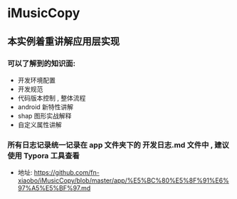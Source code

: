 # iMusicCopy

## 本实例着重讲解应用层实现
### 可以了解到的知识面:
- 开发环境配置
- 开发规范
- 代码版本控制 , 整体流程
- android 新特性讲解
- shap 图形实战解释
- 自定义属性讲解

### 所有日志记录统一记录在 app 文件夹下的 开发日志.md 文件中 , 建议使用 Typora 工具查看
- 地址: https://github.com/fn-xiaobo/iMusicCopy/blob/master/app/%E5%BC%80%E5%8F%91%E6%97%A5%E5%BF%97.md
